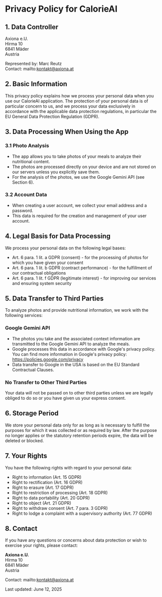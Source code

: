 # Privacy Policy for CalorieAI

## 1. Data Controller

Axiona e.U.  
Hirma 10  
6841 Mäder  
Austria  

Represented by: Marc Reutz  
Contact: mailto:kontakt@axiona.at  

## 2. Basic Information

This privacy policy explains how we process your personal data when you use our CalorieAI application. The protection of your personal data is of particular concern to us, and we process your data exclusively in accordance with the applicable data protection regulations, in particular the EU General Data Protection Regulation (GDPR).

## 3. Data Processing When Using the App

### 3.1 Photo Analysis
- The app allows you to take photos of your meals to analyze their nutritional content.
- The photos are processed directly on your device and are not stored on our servers unless you explicitly save them.
- For the analysis of the photos, we use the Google Gemini API (see Section 6).

### 3.2 Account Data
- When creating a user account, we collect your email address and a password.
- This data is required for the creation and management of your user account.

## 4. Legal Basis for Data Processing

We process your personal data on the following legal bases:
- Art. 6 para. 1 lit. a GDPR (consent) - for the processing of photos for which you have given your consent
- Art. 6 para. 1 lit. b GDPR (contract performance) - for the fulfillment of our contractual obligations
- Art. 6 para. 1 lit. f GDPR (legitimate interest) - for improving our services and ensuring system security

## 5. Data Transfer to Third Parties

To analyze photos and provide nutritional information, we work with the following services:

### Google Gemini API
- The photos you take and the associated context information are transmitted to the Google Gemini API to analyze the meals.
- Google processes this data in accordance with Google's privacy policy. You can find more information in Google's privacy policy: https://policies.google.com/privacy
- Data transfer to Google in the USA is based on the EU Standard Contractual Clauses.

### No Transfer to Other Third Parties

Your data will not be passed on to other third parties unless we are legally obliged to do so or you have given us your express consent.

## 6. Storage Period

We store your personal data only for as long as is necessary to fulfill the purposes for which it was collected or as required by law. After the purpose no longer applies or the statutory retention periods expire, the data will be deleted or blocked.

## 7. Your Rights

You have the following rights with regard to your personal data:
- Right to information (Art. 15 GDPR)
- Right to rectification (Art. 16 GDPR)
- Right to erasure (Art. 17 GDPR)
- Right to restriction of processing (Art. 18 GDPR)
- Right to data portability (Art. 20 GDPR)
- Right to object (Art. 21 GDPR)
- Right to withdraw consent (Art. 7 para. 3 GDPR)
- Right to lodge a complaint with a supervisory authority (Art. 77 GDPR)

## 8. Contact

If you have any questions or concerns about data protection or wish to exercise your rights, please contact:

**Axiona e.U.**  
Hirma 10  
6841 Mäder  
Austria  

Contact: mailto:kontakt@axiona.at  

Last updated: June 12, 2025

